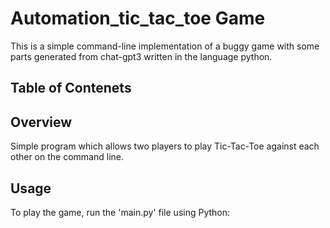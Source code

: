 # Automation_tic_tac_toe Game
This is a simple command-line implementation of a buggy game with some parts generated from chat-gpt3 written in the language python. 

## Table of Contenets 

## Overview
Simple program which allows two players to play Tic-Tac-Toe against each other on the command line. 

## Usage 
To play the game, run the 'main.py' file using Python: 



